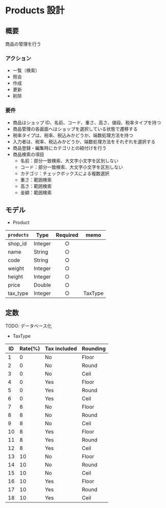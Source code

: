 # Products 設計

## 概要

商品の管理を行う

### アクション

- 一覧（検索）
- 照会
- 作成
- 更新
- 削除

### 要件

- 商品はショップ ID、名前、コード、重さ、高さ、値段、税率タイプを持つ
- 商品管理の各画面へはショップを選択している状態で遷移する
- 税率タイプは、税率、税込みかどうか、端数処理方法を持つ
- 入力者は、税率、税込みかどうか、端数処理方法をそれぞれを選択する
- 商品登録・編集時にカテゴリとの紐付けを行う
- 商品検索の項目
  - 名前：部分一致検索、大文字小文字を区別しない
  - コード：部分一致検索、大文字小文字を区別しない
  - カテゴリ：チェックボックスによる複数選択
  - 重さ：範囲検索
  - 高さ：範囲検索
  - 金額：範囲検索

## モデル

- Product

| `products` | Type    | Required | memo    |
| ---------- | ------- | :------: | ------- |
| shop_id    | Integer |    ○     |         |
| name       | String  |    ○     |         |
| code       | String  |    ○     |         |
| weight     | Integer |    ○     |         |
| height     | Integer |    ○     |         |
| price      | Double  |    ○     |         |
| tax_type   | Integer |    ○     | TaxType |

## 定数

TODO: データベース化

- TaxType

| ID  | Rate(%) | Tax included | Rounding |
| --- | ------- | ------------ | -------- |
| 1   | 0       | No           | Floor    |
| 2   | 0       | No           | Round    |
| 3   | 0       | No           | Ceil     |
| 4   | 0       | Yes          | Floor    |
| 5   | 0       | Yes          | Round    |
| 6   | 0       | Yes          | Ceil     |
| 7   | 8       | No           | Floor    |
| 8   | 8       | No           | Round    |
| 9   | 8       | No           | Ceil     |
| 10  | 8       | Yes          | Floor    |
| 11  | 8       | Yes          | Round    |
| 12  | 8       | Yes          | Ceil     |
| 13  | 10      | No           | Floor    |
| 14  | 10      | No           | Round    |
| 15  | 10      | No           | Ceil     |
| 16  | 10      | Yes          | Floor    |
| 17  | 10      | Yes          | Round    |
| 18  | 10      | Yes          | Ceil     |

